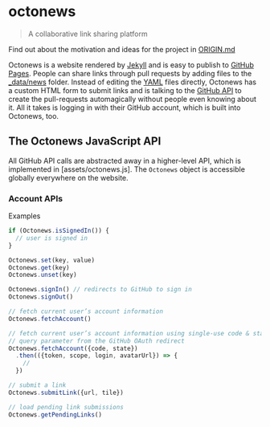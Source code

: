 # octonews

> A collaborative link sharing platform

Find out about the motivation and ideas for the project in [ORIGIN.md](ORIGIN.md)

Octonews is a website rendered by [Jekyll](https://jekyllrb.com/) and is easy to publish to [GitHub Pages](https://pages.github.com/). People can share links through pull requests by adding files to the [_data/news](_data/news) folder. Instead of editing the [YAML](http://www.yaml.org/) files directly, Octonews has  a custom HTML form to submit links and is talking to the [GitHub API](https://developer.github.com/v3/) to create the pull-requests automagically without people even knowing about it. All it takes is logging in with their GitHub account, which is built into Octonews, too.

## The Octonews JavaScript API

All GitHub API calls are abstracted away in a higher-level API, which is implemented in [assets/octonews.js]. The `Octonews` object is accessible globally everywhere on the website.

### Account APIs

Examples

```js
if (Octonews.isSignedIn()) {
  // user is signed in
}

Octonews.set(key, value)
Octonews.get(key)
Octonews.unset(key)

Octonews.signIn() // redirects to GitHub to sign in
Octonews.signOut()

// fetch current user’s account information
Octonews.fetchAccount()

// fetch current user’s account information using single-use code & state
// query parameter from the GitHub OAuth redirect
Octonews.fetchAccount({code, state})
  .then(({token, scope, login, avatarUrl}) => {
    //
  })

// submit a link
Octonews.submitLink({url, tile})

// load pending link submissions
Octonews.getPendingLinks()
```
